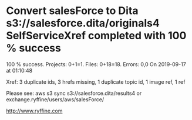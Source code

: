 # Convert salesForce to Dita s3://salesforce.dita/originals4 SelfServiceXref completed with 100 % success

100 % success. Projects: 0+1=1.  Files: 0+18=18. Errors: 0,0  On 2019-09-17 at 01:10:48

Xref: 3 duplicate ids, 3 hrefs missing, 1 duplicate topic id, 1 image ref, 1 ref

Please see: aws s3 sync s3://salesforce.dita/results4 or exchange.ryffine/users/aws/salesForce/

http://www.ryffine.com
